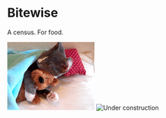 # Bitewise

A census. For food.

![Kitty](images/kitty.gif)
![Under construction](http://www.textfiles.com/underconstruction/ththe300exhavenunderconstruction.gif)
